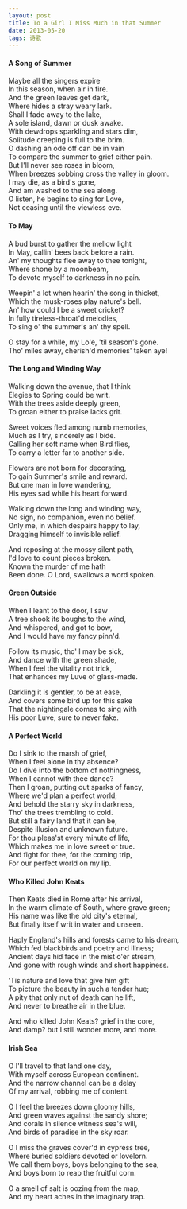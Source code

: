 ```yaml
---
layout: post
title: To a Girl I Miss Much in that Summer
date: 2013-05-20
tags: 诗歌
---
```

#### A Song of Summer
Maybe all the singers expire  
 In this season, when air in fire.  
And the green leaves get dark,  
 Where hides a stray weary lark.  
Shall I fade away to the lake,  
 A sole island, dawn or dusk awake.  
With dewdrops sparkling and stars dim,  
 Solitude creeping is full to the brim.  
O dashing an ode off can be in vain  
 To compare the summer to grief either pain.  
But I'll never see roses in bloom,  
 When breezes sobbing cross the valley in gloom.  
I may die, as a bird's gone,  
 And am washed to the sea along.  
O listen, he begins to sing for Love,  
 Not ceasing until the viewless eve.  

#### To May
A bud burst to gather the mellow light  
 In May, callin' bees back before a rain.  
An' my thoughts flee away to thee tonight,  
 Where shone by a moonbeam,  
To devote myself to darkness in no pain.  

Weepin' a lot when hearin' the song in thicket,  
 Which the musk-roses play nature's bell.  
An' how could I be a sweet cricket?  
 In fully tireless-throat'd melodies,  
To sing o' the summer's an' thy spell.  

O stay for a while, my Lo'e, 'til season's gone.  
Tho' miles away, cherish'd memories' taken aye!  

#### The Long and Winding Way
Walking down the avenue, that I think  
 Elegies to Spring could be writ.   
With the trees aside deeply green,  
 To groan either to praise lacks grit.  

Sweet voices fled among numb memories,  
 Much as I try, sincerely as I bide.  
Calling her soft name when Bird flies,  
 To carry a letter far to another side.  

Flowers are not born for decorating,  
 To gain Summer's smile and reward.  
But one man in love wandering,  
 His eyes sad while his heart forward.  

Walking down the long and winding way,  
 No sign, no companion, even no belief.  
Only me, in which despairs happy to lay,  
 Dragging himself to invisible relief.  

And reposing at the mossy silent path,  
 I'd love to count pieces broken.  
Known the murder of me hath  
 Been done. O Lord, swallows a word spoken.  

#### Green Outside
When I leant to the door, I saw  
 A tree shook its boughs to the wind,  
And whispered, and got to bow,  
 And I would have my fancy pinn'd.  
  
Follow its music, tho' I may be sick,  
 And dance with the green shade,  
When I feel the vitality not trick,  
 That enhances my Luve of glass-made.  

Darkling it is gentler, to be at ease,  
 And covers some bird up for this sake  
That the nightingale comes to sing with  
 His poor Luve, sure to never fake.  

#### A Perfect World
Do I sink to the marsh of grief,  
 When I feel alone in thy absence?  
Do I dive into the bottom of nothingness,  
 When I cannot with thee dance?  
Then I groan, putting out sparks of fancy,  
 Where we'd plan a perfect world;  
And behold the starry sky in darkness,  
 Tho' the trees trembling to cold.  
But still a fairy land that it can be,  
 Despite illusion and unknown future.  
For thou pleas'st every minute of life,  
 Which makes me in love sweet or true.  
And fight for thee, for the coming trip,  
 For our perfect world on my lip.  

#### Who Killed John Keats
Then Keats died in Rome after his arrival,  
 In the warm climate of South, where grave green;  
His name was like the old city's eternal,  
 But finally itself writ in water and unseen.  

Haply England's hills and forests came to his dream,  
 Which fed blackbirds and poetry and illness;  
Ancient days hid face in the mist o'er stream,  
 And gone with rough winds and short happiness.  

'Tis nature and love that give him gift  
 To picture the beauty in such a tender hue;  
A pity that only nut of death can he lift,  
 And never to breathe air in the blue.  

And who killed John Keats? grief in the core,  
And damp? but I still wonder more, and more.  


#### Irish Sea
O I'll travel to that land one day,  
 With myself across European continent.  
And the narrow channel can be a delay  
 Of my arrival, robbing me of content.  

O I feel the breezes down gloomy hills,  
 And green waves against the sandy shore;  
And corals in silence witness sea's will,  
 And birds of paradise in the sky roar.  

O I miss the graves cover'd in cypress tree,  
 Where buried soldiers devoted or lovelorn.  
We call them boys, boys belonging to the sea,  
 And boys born to reap the fruitful corn.  

O a smell of salt is oozing from the map,  
And my heart aches in the imaginary trap.  

